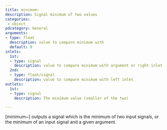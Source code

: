 ```yaml
---
title: minimum~
description: Signal minimum of two values
categories:
 - object
pdcategory: General
arguments:
- type: float
  description: value to compare minimum with
  default: 0
inlets:
  1st:
  - type: signal
    description: value to compare minimum with argument or right inlet
  2nd:
  - type: float/signal
    description: value to compare minimum with left inlet
outlets:
  1st:
  - type: signal
    description: The minimum value (smaller of the two)

---
```


[minimum~] outputs a signal which is the minimum of two input signals, or the minimum of an input signal and a given argument.


